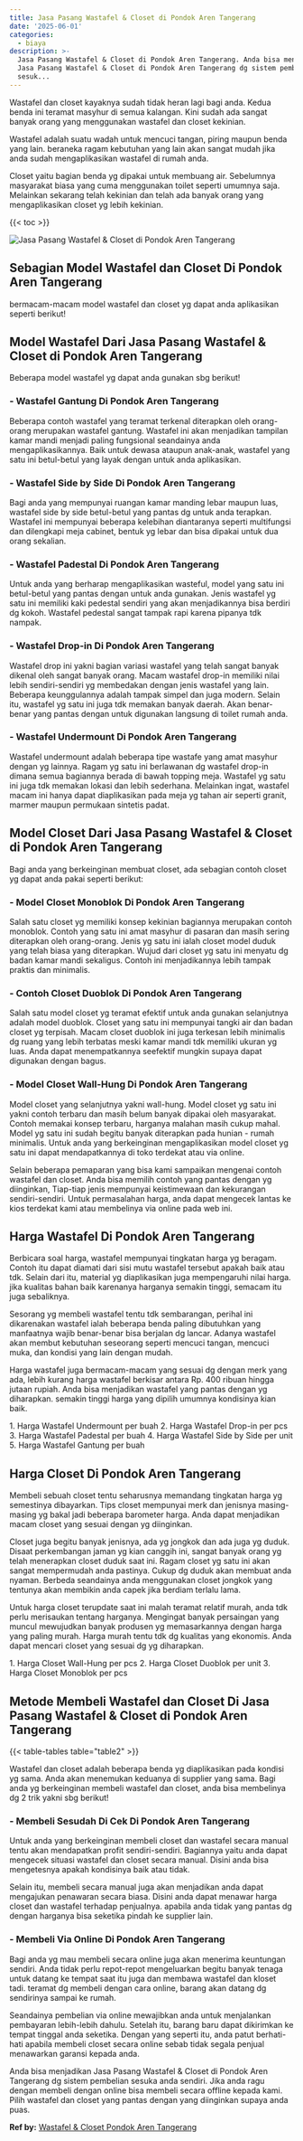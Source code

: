 ```yaml
---
title: Jasa Pasang Wastafel & Closet di Pondok Aren Tangerang
date: '2025-06-01'
categories:
  - biaya
description: >-
  Jasa Pasang Wastafel & Closet di Pondok Aren Tangerang. Anda bisa menjadikan
  Jasa Pasang Wastafel & Closet di Pondok Aren Tangerang dg sistem pembelian
  sesuk...
---
```


Wastafel dan closet kayaknya sudah tidak heran lagi bagi anda. Kedua benda ini teramat masyhur di semua kalangan. Kini sudah ada sangat banyak orang yang menggunakan wastafel dan closet kekinian.

Wastafel adalah suatu wadah untuk mencuci tangan, piring maupun benda yang lain. beraneka ragam kebutuhan yang lain akan sangat mudah jika anda sudah mengaplikasikan wastafel di rumah anda.

Closet yaitu bagian benda yg dipakai untuk membuang air. Sebelumnya masyarakat biasa yang cuma menggunakan toilet seperti umumnya saja. Melainkan sekarang telah kekinian dan telah ada banyak orang yang mengaplikasikan closet yg lebih kekinian.

{{< toc >}}

![Jasa Pasang Wastafel & Closet di Pondok Aren Tangerang](/images/wastafel-closet-murah30.png)

## Sebagian Model Wastafel dan Closet Di Pondok Aren Tangerang

bermacam-macam model wastafel dan closet yg dapat anda aplikasikan seperti berikut!

## Model Wastafel Dari Jasa Pasang Wastafel & Closet di Pondok Aren Tangerang

Beberapa model wastafel yg dapat anda gunakan sbg berikut!

### \- Wastafel Gantung Di Pondok Aren Tangerang

Beberapa contoh wastafel yang teramat terkenal diterapkan oleh orang-orang merupakan wastafel gantung. Wastafel ini akan menjadikan tampilan kamar mandi menjadi paling fungsional seandainya anda mengaplikasikannya. Baik untuk dewasa ataupun anak-anak, wastafel yang satu ini betul-betul yang layak dengan untuk anda aplikasikan.

### \- Wastafel Side by Side Di Pondok Aren Tangerang

Bagi anda yang mempunyai ruangan kamar manding lebar maupun luas, wastafel side by side betul-betul yang pantas dg untuk anda terapkan. Wastafel ini mempunyai beberapa kelebihan diantaranya seperti multifungsi dan dilengkapi meja cabinet, bentuk yg lebar dan bisa dipakai untuk dua orang sekalian.

### \- Wastafel Padestal Di Pondok Aren Tangerang

Untuk anda yang berharap mengaplikasikan wasteful, model yang satu ini betul-betul yang pantas dengan untuk anda gunakan. Jenis wastafel yg satu ini memiliki kaki pedestal sendiri yang akan menjadikannya bisa berdiri dg kokoh. Wastafel pedestal sangat tampak rapi karena pipanya tdk nampak.

### \- Wastafel Drop-in Di Pondok Aren Tangerang

Wastafel drop ini yakni bagian variasi wastafel yang telah sangat banyak dikenal oleh sangat banyak orang. Macam wastafel drop-in memiliki nilai lebih sendiri-sendiri yg membedakan dengan jenis wastafel yang lain. Beberapa keunggulannya adalah tampak simpel dan juga modern. Selain itu, wastafel yg satu ini juga tdk memakan banyak daerah. Akan benar-benar yang pantas dengan untuk digunakan langsung di toilet rumah anda.

### \- Wastafel Undermount Di Pondok Aren Tangerang

Wastafel undermount adalah beberapa tipe wastafe yang amat masyhur dengan yg lainnya. Ragam yg satu ini berlawanan dg wastafel drop-in dimana semua bagiannya berada di bawah topping meja. Wastafel yg satu ini juga tdk memakan lokasi dan lebih sederhana. Melainkan ingat, wastafel macam ini hanya dapat diaplikasikan pada meja yg tahan air seperti granit, marmer maupun permukaan sintetis padat.

## Model Closet Dari Jasa Pasang Wastafel & Closet di Pondok Aren Tangerang

Bagi anda yang berkeinginan membuat closet, ada sebagian contoh closet yg dapat anda pakai seperti berikut:

### \- Model Closet Monoblok Di Pondok Aren Tangerang

Salah satu closet yg memiliki konsep kekinian bagiannya merupakan contoh monoblok. Contoh yang satu ini amat masyhur di pasaran dan masih sering diterapkan oleh orang-orang. Jenis yg satu ini ialah closet model duduk yang telah biasa yang diterapkan. Wujud dari closet yg satu ini menyatu dg badan kamar mandi sekaligus. Contoh ini menjadikannya lebih tampak praktis dan minimalis.

### \- Contoh Closet Duoblok Di Pondok Aren Tangerang

Salah satu model closet yg teramat efektif untuk anda gunakan selanjutnya adalah model duoblok. Closet yang satu ini mempunyai tangki air dan badan closet yg terpisah. Macam closet duoblok ini juga terkesan lebih minimalis dg ruang yang lebih terbatas meski kamar mandi tdk memiliki ukuran yg luas. Anda dapat menempatkannya seefektif mungkin supaya dapat digunakan dengan bagus.

### \- Model Closet Wall-Hung Di Pondok Aren Tangerang

Model closet yang selanjutnya yakni wall-hung. Model closet yg satu ini yakni contoh terbaru dan masih belum banyak dipakai oleh masyarakat. Contoh memakai konsep terbaru, harganya malahan masih cukup mahal. Model yg satu ini sudah begitu banyak diterapkan pada hunian - rumah minimalis. Untuk anda yang berkeinginan mengaplikasikan model closet yg satu ini dapat mendapatkannya di toko terdekat atau via online.

Selain beberapa pemaparan yang bisa kami sampaikan mengenai contoh wastafel dan closet. Anda bisa memilih contoh yang pantas dengan yg diinginkan, Tiap-tiap jenis mempunyai keistimewaan dan kekurangan sendiri-sendiri. Untuk permasalahan harga, anda dapat mengecek lantas ke kios terdekat kami atau membelinya via online pada web ini.

## Harga Wastafel Di Pondok Aren Tangerang

Berbicara soal harga, wastafel mempunyai tingkatan harga yg beragam. Contoh itu dapat diamati dari sisi mutu wastafel tersebut apakah baik atau tdk. Selain dari itu, material yg diaplikasikan juga mempengaruhi nilai harga. jika kualitas bahan baik karenanya harganya semakin tinggi, semacam itu juga sebaliknya.

Sesorang yg membeli wastafel tentu tdk sembarangan, perihal ini dikarenakan wastafel ialah beberapa benda paling dibutuhkan yang manfaatnya wajib benar-benar bisa berjalan dg lancar. Adanya wastafel akan membut kebutuhan seseorang seperti mencuci tangan, mencuci muka, dan kondisi yang lain dengan mudah.

Harga wastafel juga bermacam-macam yang sesuai dg dengan merk yang ada, lebih kurang harga wastafel berkisar antara Rp. 400 ribuan hingga jutaan rupiah. Anda bisa menjadikan wastafel yang pantas dengan yg diharapkan. semakin tinggi harga yang dipilih umumnya kondisinya kian baik.

1\. Harga Wastafel Undermount per buah 2. Harga Wastafel Drop-in per pcs 3. Harga Wastafel Padestal per buah 4. Harga Wastafel Side by Side per unit 5. Harga Wastafel Gantung per buah

## Harga Closet Di Pondok Aren Tangerang

Membeli sebuah closet tentu seharusnya memandang tingkatan harga yg semestinya dibayarkan. Tips closet mempunyai merk dan jenisnya masing-masing yg bakal jadi beberapa barometer harga. Anda dapat menjadikan macam closet yang sesuai dengan yg diinginkan.

Closet juga begitu banyak jenisnya, ada yg jongkok dan ada juga yg duduk. Disaat perkembangan jaman yg kian canggih ini, sangat banyak orang yg telah menerapkan closet duduk saat ini. Ragam closet yg satu ini akan sangat mempermudah anda pastinya. Cukup dg duduk akan membuat anda nyaman. Berbeda seandainya anda menggunakan closet jongkok yang tentunya akan membikin anda capek jika berdiam terlalu lama.

Untuk harga closet terupdate saat ini malah teramat relatif murah, anda tdk perlu merisaukan tentang harganya. Mengingat banyak persaingan yang muncul mewujudkan banyak produsen yg memasarkannya dengan harga yang paling murah. Harga murah tentu tdk dg kualitas yang ekonomis. Anda dapat mencari closet yang sesuai dg yg diharapkan.

1\. Harga Closet Wall-Hung per pcs 2. Harga Closet Duoblok per unit 3. Harga Closet Monoblok per pcs

## Metode Membeli Wastafel dan Closet Di Jasa Pasang Wastafel & Closet di Pondok Aren Tangerang

{{< table-tables table="table2" >}}

Wastafel dan closet adalah beberapa benda yg diaplikasikan pada kondisi yg sama. Anda akan menemukan keduanya di supplier yang sama. Bagi anda yg berkeinginan membeli wastafel dan closet, anda bisa membelinya dg 2 trik yakni sbg berikut!

### \- Membeli Sesudah Di Cek Di Pondok Aren Tangerang

Untuk anda yang berkeinginan membeli closet dan wastafel secara manual tentu akan mendapatkan profit sendiri-sendiri. Bagiannya yaitu anda dapat mengecek situasi wastafel dan closet secara manual. Disini anda bisa mengetesnya apakah kondisinya baik atau tidak.

Selain itu, membeli secara manual juga akan menjadikan anda dapat mengajukan penawaran secara biasa. Disini anda dapat menawar harga closet dan wastafel terhadap penjualnya. apabila anda tidak yang pantas dg dengan harganya bisa seketika pindah ke supplier lain.

### \- Membeli Via Online Di Pondok Aren Tangerang

Bagi anda yg mau membeli secara online juga akan menerima keuntungan sendiri. Anda tidak perlu repot-repot mengeluarkan begitu banyak tenaga untuk datang ke tempat saat itu juga dan membawa wastafel dan kloset tadi. teramat dg membeli dengan cara online, barang akan datang dg sendirinya sampai ke rumah.

Seandainya pembelian via online mewajibkan anda untuk menjalankan pembayaran lebih-lebih dahulu. Setelah itu, barang baru dapat dikirimkan ke tempat tinggal anda seketika. Dengan yang seperti itu, anda patut berhati-hati apabila membeli closet secara online sebab tidak segala penjual menawarkan garansi kepada anda.

Anda bisa menjadikan Jasa Pasang Wastafel & Closet di Pondok Aren Tangerang dg sistem pembelian sesuka anda sendiri. Jika anda ragu dengan membeli dengan online bisa membeli secara offline kepada kami. Pilih wastafel dan closet yang pantas dengan yang diinginkan supaya anda puas.

**Ref by:** [Wastafel & Closet Pondok Aren Tangerang](https://id.wikipedia.org/wiki/Wastafel)
